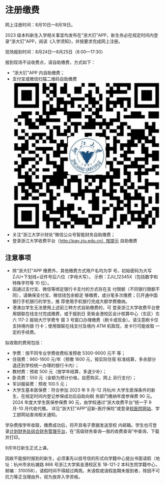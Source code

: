 # 注册缴费

网上注册时间：8月10日—8月18日。

2023 级本科新生入学相关事宜均发布在“浙大钉”APP，新生务必在规定时间内登录“浙大钉”APP，阅读《入学须知》，并按要求完成网上注册。

现场报到时间：8月24日—8月25日（8:00—17:30）

报到现场不设收费点，请自助缴费，方式如下：

- “浙大钉”APP 内自助缴费；
- 支付宝或微信扫描二维码自助缴费
![fee](../assets/fee.png)
- 关注“浙江大学计财处”微信公众号智能财务自助缴费；
- 登录浙江大学收费平台（http://pay.zju.edu.cn）按提示
自助缴费

## 注意事项

- 除“浙大钉”APP 缴费外，其他缴费方式用户名均为学
号，初始密码为大写 ZJU+下划线+证件号后六位（字母大写）。
示例：ZJU_12345X（包括数字和特殊字符等 10 位）。
- 因通过支付宝、微信等绑定银行卡支付的方式存在支
付限额（不同银行限额不同），请确保支付宝、微信钱包余额足
够缴费，或分笔多次缴费；已开通中国银行手机银行的学生，推
荐使用手机银行完成大额学费缴纳。
- 港澳台学生无法使用上述前三种方式自助缴费的，可
登录浙江大学收费平台使用银联在线支付完成缴费，或于报到日
至紫金港校区会计核算中心（东区）东六 117-2 报销大厅学费专
窗 3 号窗口办理缴费（刷卡或现金）。请注意刷卡仅支持境内银
行卡；使用银联在线支付及境内 ATM 机取现，发卡行可能收取
一定的手续费。

拟收取的费用包括：

- 学费：按不同专业学费收费标准预收 5300-9000 元不
等；
- 住宿费：960-1600 元/年（预缴 1600 元，按实际住宿
标准结算，多余部分退还到学校统一办理的银行卡内）；
- 教材费：预收 500 元（按学年结算，多退少补）；
- 卧具费：550 元（金额为预计价格，自愿购买，网上
另行支付）；
- 军训服装费：预收 100.5 元；
- 大学生基本医保费：符合参加 2023 年 9 月-12 月杭州
大学生医保条件的新生，在规定时间内登记参保成功后自助向税
务部门缴纳年度参保费 90 元。2024 年度大学生医保参保费 90
元，由学校通过“浙大收费平台”统一于 9 月-10 月代收代缴。
详见“浙大钉”APP“迎新-医疗保险”或登录[校医院网站](http://zdyy.zju.edu.cn)、学工部网站查询相关通知。

学杂费按学年收取，缴费成功后，将开具电子票据发送至校
内邮箱。学生也可登录[计划财务处综合财务管理平台](http://cwcx.zju.edu.cn)，在“高级财务查询—我的收费查询”中查询、下载并打印。

9月18日新生正式上课。

因故不能按时报到的新生，必须事先以挂号信的形式向学籍中心提出书面请假（地址：杭州市余杭塘路 866 号浙江大学紫金港校区东 1B-121-2 本科生院学籍中心，邮编：310058），请假时间不得超过两周。未请假或请假逾期未报到者，除因不可抗力等正当理由外，视为放弃入学资格。
